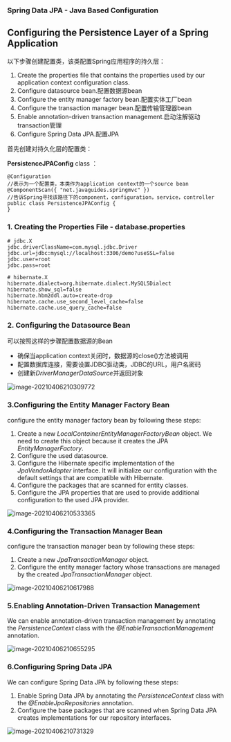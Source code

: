 ### Spring Data JPA - Java Based Configuration

## Configuring the Persistence Layer of a Spring Application

以下步骤创建配置类，该类配置Spring应用程序的持久层：

1. Create the properties file that contains the properties used by our application context configuration class.
2. Configure datasource bean.配置数据源bean
3. Configure the entity manager factory bean.配置实体工厂bean
4. Configure the transaction manager bean.配置传输管理器bean
5. Enable annotation-driven transaction management.启动注解驱动transaction管理
6. Configure Spring Data JPA.配置JPA

首先创建对持久化层的配置类：

**PersistenceJPAConfig** class ：

```
@Configuration
//表示为一个配置类，本类作为application context的一个source bean
@ComponentScan({ "net.javaguides.springmvc" })
//告诉Spring寻找该路径下的component，configuration，service，controller
public class PersistenceJPAConfig {
}
```

### 1. Creating the Properties File - database.properties

```
# jdbc.X
jdbc.driverClassName=com.mysql.jdbc.Driver
jdbc.url=jdbc:mysql://localhost:3306/demo?useSSL=false
jdbc.user=root
jdbc.pass=root

# hibernate.X
hibernate.dialect=org.hibernate.dialect.MySQL5Dialect
hibernate.show_sql=false
hibernate.hbm2ddl.auto=create-drop
hibernate.cache.use_second_level_cache=false
hibernate.cache.use_query_cache=false
```

### 2. Configuring the Datasource Bean

可以按照这样的步骤配置数据源的Bean

* 确保当application context关闭时，数据源的close()方法被调用
* 配置数据库连接，需要设置JDBC驱动类，JDBC的URL，用户名密码
* 创建新*DriverManagerDataSource*并返回对象

![image-20210406210309772](C:%5CUsers%5Clenovo%5CAppData%5CRoaming%5CTypora%5Ctypora-user-images%5Cimage-20210406210309772.png)

### 3.Configuring the Entity Manager Factory Bean

configure the entity manager factory bean by following these steps:

1. Create a new *LocalContainerEntityManagerFactoryBean* object. We need to create this object because it creates the JPA *EntityManagerFactory*.
2. Configure the used datasource.
3. Configure the Hibernate specific implementation of the *JpaVendorAdapter* interface. It will initialize our configuration with the default settings that are compatible with Hibernate.
4. Configure the packages that are scanned for entity classes.
5. Configure the JPA properties that are used to provide additional configuration to the used JPA provider.

![image-20210406210533365](C:%5CUsers%5Clenovo%5CAppData%5CRoaming%5CTypora%5Ctypora-user-images%5Cimage-20210406210533365.png)

### 4.Configuring the Transaction Manager Bean

configure the transaction manager bean by following these steps:

1. Create a new *JpaTransactionManager* object.
2. Configure the entity manager factory whose transactions are managed by the created *JpaTransactionManager* object.

![image-20210406210617988](C:%5CUsers%5Clenovo%5CAppData%5CRoaming%5CTypora%5Ctypora-user-images%5Cimage-20210406210617988.png)

### 5.Enabling Annotation-Driven Transaction Management

We can enable annotation-driven transaction management by annotating the *PersistenceContext* class with the *@EnableTransactionManagement* annotation.

![image-20210406210655295](C:%5CUsers%5Clenovo%5CAppData%5CRoaming%5CTypora%5Ctypora-user-images%5Cimage-20210406210655295.png)

### 6.Configuring Spring Data JPA

We can configure Spring Data JPA by following these steps:

1. Enable Spring Data JPA by annotating the *PersistenceContext* class with the *@EnableJpaRepositories* annotation.
2. Configure the base packages that are scanned when Spring Data JPA creates implementations for our repository interfaces.

![image-20210406210731329](C:%5CUsers%5Clenovo%5CAppData%5CRoaming%5CTypora%5Ctypora-user-images%5Cimage-20210406210731329.png)